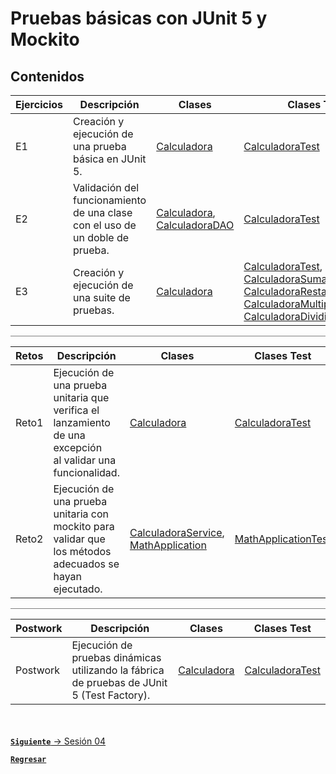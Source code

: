 # Pruebas básicas con JUnit 5 y Mockito
## Contenidos

| Ejercicios | Descripción                                                                  | Clases                                                                                                                                  | Clases Test                                                                                                                                                                                                                                                                                                                                                                                                                                                                                     |
|------------|------------------------------------------------------------------------------|-----------------------------------------------------------------------------------------------------------------------------------------|-------------------------------------------------------------------------------------------------------------------------------------------------------------------------------------------------------------------------------------------------------------------------------------------------------------------------------------------------------------------------------------------------------------------------------------------------------------------------------------------------|
| E1         | Creación y ejecución de una prueba básica en JUnit 5.                        | [Calculadora](./Ejercicios/E1/src/main/java/Calculadora.java)                                                                           | [CalculadoraTest](./Ejercicios/E1/src/test/java/CalculadoraTest.java)                                                                                                                                                                                                                                                                                                                                                                                                                  |
| E2         | Validación del funcionamiento de una clase con el uso de un doble de prueba. | [Calculadora](./Ejercicios/E2/src/main/java/Calculadora.java), </br>[CalculadoraDAO](./Ejercicios/E2/src/main/java/CalculadoraDAO.java) | [CalculadoraTest](./Ejercicios/E2/src/test/java/CalculadoraTest.java)                                                                                                                                                                                                                                                                                                                                                                                                                  |
| E3         | Creación y ejecución de una suite de pruebas.                                | [Calculadora](./Ejercicios/E3/src/main/java/Calculadora.java)                                                                           | [CalculadoraTest](./Ejercicios/E3/src/test/java/CalculadoraTest.java), </br>[CalculadoraSumaTest](./Ejercicios/E3/src/test/java/CalculadoraSumaTest.java), </br>[CalculadoraRestaTest](./Ejercicios/E3/src/test/java/CalculadoraRestaTest.java), </br>[CalculadoraMultiplicacionTest](./Ejercicios/E3/src/test/java/CalculadoraMultiplicacionTest.java), </br> [CalculadoraDividirTest](./Ejercicios/E3/src/test/java/CalculadoraDividirTest.java) |

<hr style="background-color:gray">

| Retos | Descripción                                                                                                 | Clases                                                                                                                                              | Clases Test                                                                 |
|-------|-------------------------------------------------------------------------------------------------------------|-----------------------------------------------------------------------------------------------------------------------------------------------------|-----------------------------------------------------------------------------|
| Reto1 | Ejecución de una prueba unitaria que verifica el lanzamiento de una excepción </br> al validar una funcionalidad. | [Calculadora](./Retos/Reto1/src/main/java/Calculadora.java)                                                                                         | [CalculadoraTest](./Retos/Reto1/src/test/java/CalculadoraTest.java)         |
| Reto2 | Ejecución de una prueba unitaria con mockito para validar que los métodos adecuados se hayan ejecutado.     | [CalculadoraService](./Retos/Reto2/src/main/java/CalculadoraService.java), </br>[MathApplication](./Retos/Reto2/src/main/java/MathApplication.java) | [MathApplicationTest](./Retos/Reto2/src/test/java/MathApplicationTest.java) |

<hr style="background-color:gray">

| Postwork | Descripción                                                                                | Clases                                                   | Clases Test                                                      |
|----------|--------------------------------------------------------------------------------------------|----------------------------------------------------------|------------------------------------------------------------------|
| Postwork | Ejecución de pruebas dinámicas utilizando la fábrica de pruebas de JUnit 5 (Test Factory). | [Calculadora](./Postwork/src/main/java/Calculadora.java) | [CalculadoraTest](./Postwork/src/test/java/CalculadoraTest.java) |


<br></br>
[**`Siguiente`** -> Sesión 04](../Sesion4)

[**`Regresar`**](../../../)
